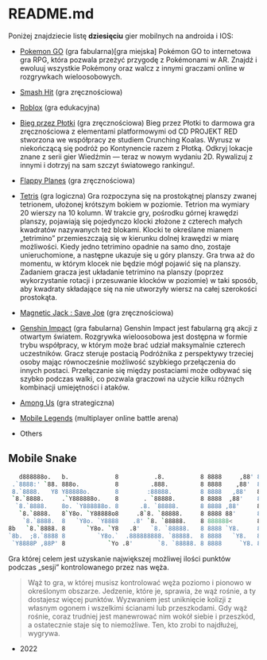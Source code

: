 # README.md

Poniżej znajdziecie listę **dziesięciu** gier mobilnych na androida i IOS:

+ [Pokemon GO](https://play.google.com/store/apps/details?id=com.nianticlabs.pokemongo&gl=US) (gra fabularna)[gra miejska]
Pokémon GO to internetowa gra RPG, która pozwala przeżyć przygodę z Pokémonami w AR. Znajdź i ewoluuj wszystkie Pokémony oraz walcz z innymi graczami online w rozgrywkach wieloosobowych.

+ [Smash Hit](https://play.google.com/store/apps/details?id=com.mediocre.smashhit&gl=US) (gra zręcznościowa)
+ [Roblox](https://play.google.com/store/apps/details?id=com.roblox.client&gl=US) (gra edukacyjna)
+ [Bieg przez Płotki](https://apps.apple.com/pl/app/bieg-przez-p%C5%82otki/id1630929227?l=pl) (gra zręcznościowa)
Bieg przez Płotki to darmowa gra zręcznościowa z elementami platformowymi od CD PROJEKT RED stworzona we współpracy ze studiem Crunching Koalas. Wyrusz w niekończącą się podróż po Kontynencie razem z Płotką. Odkryj lokacje znane z serii gier Wiedźmin — teraz w nowym wydaniu 2D. Rywalizuj z innymi i dotrzyj na sam szczyt światowego rankingu!.

+ [Flappy Planes](https://play.google.com/store/apps/details?id=com.AwsApps.FlappyBirds&gl=US) (gra zręcznościowa)
+ [Tetris](https://play.google.com/store/apps/details?id=com.n3twork.tetris&gl=US) (gra logiczna)
Gra rozpoczyna się na prostokątnej planszy zwanej tetrionem, ułożonej krótszym bokiem w poziomie. Tetrion ma wymiary 20 wierszy na 10 kolumn. W trakcie gry, pośrodku górnej krawędzi planszy, pojawiają się pojedynczo klocki złożone z czterech małych kwadratów nazywanych też blokami. Klocki te określane mianem „tetrimino” przemieszczają się w kierunku dolnej krawędzi w miarę możliwości. Kiedy jedno tetrimino opadnie na samo dno, zostaje unieruchomione, a następne ukazuje się u góry planszy. Gra trwa aż do momentu, w którym klocek nie będzie mógł pojawić się na planszy. Zadaniem gracza jest układanie tetrimino na planszy (poprzez wykorzystanie rotacji i przesuwanie klocków w poziomie) w taki sposób, aby kwadraty składające się na nie utworzyły wiersz na całej szerokości prostokąta.

+ [Magnetic Jack : Save Joe](https://play.google.com/store/apps/details?id=com.Yafes.MagneticJack&gl=US) (gra zręcznościowa)
+ [Genshin Impact](https://play.google.com/store/apps/details?id=com.miHoYo.GenshinImpact&gl=us) (gra fabularna)
Genshin Impact jest fabularną grą akcji z otwartym światem. Rozgrywka wieloosobowa jest dostępna w formie trybu współpracy, w którym może brać udział maksymalnie czterech uczestników. Gracz steruje postacią Podróżnika z perspektywy trzeciej osoby mając równocześnie możliwość szybkiego przełączenia do innych postaci. Przełączanie się między postaciami może odbywać się szybko podczas walki, co pozwala graczowi na użycie kilku różnych kombinacji umiejętności i ataków.

+ [Among Us](https://play.google.com/store/apps/details?id=com.innersloth.spacemafia&gl=us) (gra strategiczna)
+ [Mobile Legends](https://apps.apple.com/pl/app/league-of-legends-wild-rift/id1480616990?l=pl) (multiplayer online battle arena)
+ Others

## Mobile Snake
```sh
   d888888o.   b.             8          .8.          8 8888     ,88' 8 8888888888   
 .`8888:' `88. 888o.          8         .888.         8 8888    ,88'  8 8888         
 8.`8888.   Y8 Y88888o.       8        :88888.        8 8888   ,88'   8 8888         
 `8.`8888.     .`Y888888o.    8       . `88888.       8 8888  ,88'    8 8888         
  `8.`8888.    8o. `Y888888o. 8      .8. `88888.      8 8888 ,88'     8 888888888888 
   `8.`8888.   8`Y8o. `Y88888o8     .8`8. `88888.     8 8888 88'      8 8888         
    `8.`8888.  8   `Y8o. `Y8888    .8' `8. `88888.    8 888888<       8 8888         
8b   `8.`8888. 8      `Y8o. `Y8   .8'   `8. `88888.   8 8888 `Y8.     8 8888         
`8b.  ;8.`8888 8         `Y8o.`  .888888888. `88888.  8 8888   `Y8.   8 8888         
 `Y8888P ,88P' 8            `Yo .8'       `8. `88888. 8 8888     `Y8. 8 888888888888 
```                                         
                                                                                            
Gra której celem jest uzyskanie największej możliwej ilości punktów podczas „sesji” kontrolowanego przez nas węża.

>Wąż to gra, w której musisz kontrolować węża poziomo i pionowo w określonym obszarze. 
Jedzenie, które je, sprawia, że wąż rośnie, a ty dostajesz więcej punktów. Wyzwaniem jest uniknięcie kolizji z własnym ogonem i wszelkimi ścianami lub przeszkodami. 
Gdy wąż rośnie, coraz trudniej jest manewrować nim wokół siebie i przeszkód, a ostatecznie staje się to niemożliwe. Ten, kto zrobi to najdłużej, wygrywa.


- 2022


  


